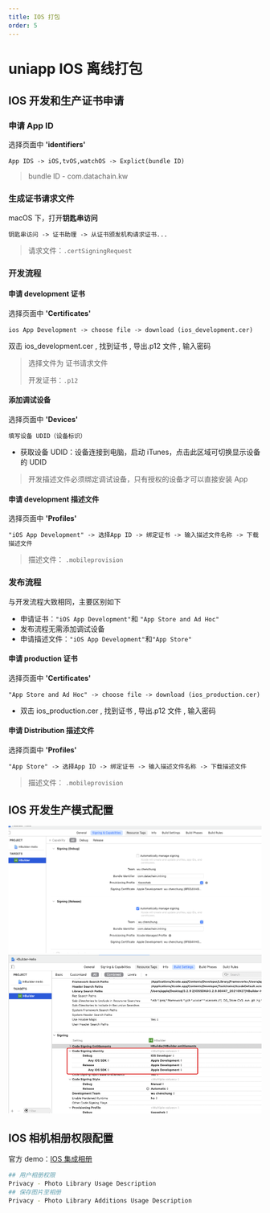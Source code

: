 ```yaml
---
title: IOS 打包
order: 5
---
```


# uniapp IOS 离线打包

## IOS 开发和生产证书申请

### 申请 App ID

选择页面中 **'identifiers'**

`App IDS -> iOS,tvOS,watchOS -> Explict(bundle ID)`

> bundle ID - com.datachain.kw

### 生成证书请求文件

macOS 下，打开**钥匙串访问**

`钥匙串访问 -> 证书助理 -> 从证书颁发机构请求证书...`

> 请求文件：`.certSigningRequest`

### 开发流程

#### 申请 development 证书

选择页面中 **'Certificates'**

`ios App Development -> choose file -> download (ios_development.cer)`

双击 ios_development.cer , 找到证书 , 导出.p12 文件 , 输入密码

> 选择文件为 证书请求文件
>
> 开发证书：`.p12`

#### 添加调试设备

选择页面中 **'Devices'**

`填写设备 UDID（设备标识）`

- 获取设备 UDID：设备连接到电脑，启动 iTunes，点击此区域可切换显示设备的 UDID

> 开发描述文件必须绑定调试设备，只有授权的设备才可以直接安装 App

#### 申请 development 描述文件

选择页面中 **'Profiles'**

`"iOS App Development" -> 选择App ID -> 绑定证书 -> 输入描述文件名称 -> 下载描述文件 `

> 描述文件： `.mobileprovision`

### 发布流程

与开发流程大致相同，主要区别如下

- 申请证书：`"iOS App Development"`和 `"App Store and Ad Hoc"`
- 发布流程无需添加调试设备
- 申请描述文件：`"iOS App Development"`和`"App Store"`

#### 申请 production 证书

选择页面中 **'Certificates'**

`"App Store and Ad Hoc" -> choose file -> download (ios_production.cer)`

- 双击 ios_production.cer , 找到证书 , 导出.p12 文件 , 输入密码

#### 申请 Distribution 描述文件

选择页面中 **'Profiles'**

`"App Store" -> 选择App ID -> 绑定证书 -> 输入描述文件名称 -> 下载描述文件 `

> 描述文件： `.mobileprovision`

## IOS 开发生产模式配置

<img src="./ios.assets/image-20230109232639125.png" alt="image-20230109232639125" style="zoom:80%;" />

<img src="./ios.assets/image-20230109232655279.png" alt="image-20230109232655279" style="zoom:80%;" />

## IOS 相机相册权限配置

官方 demo：[IOS 集成相册](https://nativesupport.dcloud.net.cn/UniMPDocs/UseModule/ios/ios?id=下面以-gallery-模块为例)

```bash
## 用户相册权限
Privacy - Photo Library Usage Description
## 保存图片至相册
Privacy - Photo Library Additions Usage Description
```

